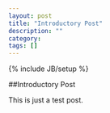 ```yaml
---
layout: post
title: "Introductory Post"
description: ""
category: 
tags: []
---
```

{% include JB/setup %}


##Introductory Post 

This is just a test post. 